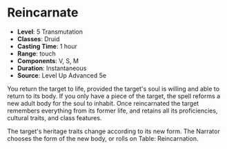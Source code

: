 # Reincarnate

- **Level**: 5 Transmutation
- **Classes**: Druid
- **Casting Time**: 1 hour
- **Range**: touch
- **Components**: V, S, M
- **Duration**: Instantaneous
- **Source**: Level Up Advanced 5e

You return the target to life, provided the target's soul is willing and able to return to its body. If you only have a piece of the target, the spell reforms a new adult body for the soul to inhabit. Once reincarnated the target remembers everything from its former life, and retains all its proficiencies, cultural traits, and class features.

The target's heritage traits change according to its new form. The Narrator chooses the form of the new body, or rolls on Table: Reincarnation.

